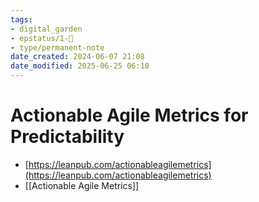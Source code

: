```yaml
---
tags: 
- digital_garden
- epstatus/1-🌱
- type/permanent-note
date_created: 2024-06-07 21:08
date_modified: 2025-06-25 06:10
---
```

# Actionable Agile Metrics for Predictability

+ [https://leanpub.com/actionableagilemetrics](https://leanpub.com/actionableagilemetrics)
+ [[Actionable Agile Metrics]]
